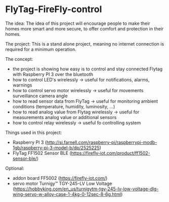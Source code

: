 # FlyTag-FireFly-control

The idea:
The idea of this project will encourage people to make their homes more smart and more secure, to offer comfort and protection in their homes.

The project:
This is a stand alone project, meaning no internet connection is required for a minimum operation.

The concept:
- the project is showing how easy is to control and stay connected Flytag with Raspberry PI 3 over the bluetooth
- how to control LED's wirelessly					            -> useful for notifications, alarms, warnings
- how to control servo motor wirelessly			       	-> useful for movements surveillance camera angle
- how to read sensor data from FlyTag			  	       -> useful for monitoring ambient conditions (temperature, humidity, luminosity, ...)
- how to read analog value from Flytag wirelessly	-> useful for measurements analog value or additional sensors
- how to control relay wirelessly			            		-> useful fo controlling system

Things used in this project:
- Raspberry PI 3 (http://si.farnell.com/raspberry-pi/raspberrypi-modb-1gb/raspberry-pi-3-model-b/dp/2525225)
- FlyTag FF1502 Sensor BLE (https://firefly-iot.com/product/ff1502-sensor-ble/)

Optional:
- addon board FF5002 
  (https://firefly-iot.com/)
- servo motor Turnigy™ TGY-245-LV Low Voltage 
  (https://hobbyking.com/en_us/turnigytm-tgy-245-lv-low-voltage-dlg-wing-servo-w-alloy-case-1-4kg-0-12sec-8-6g.html)
 



